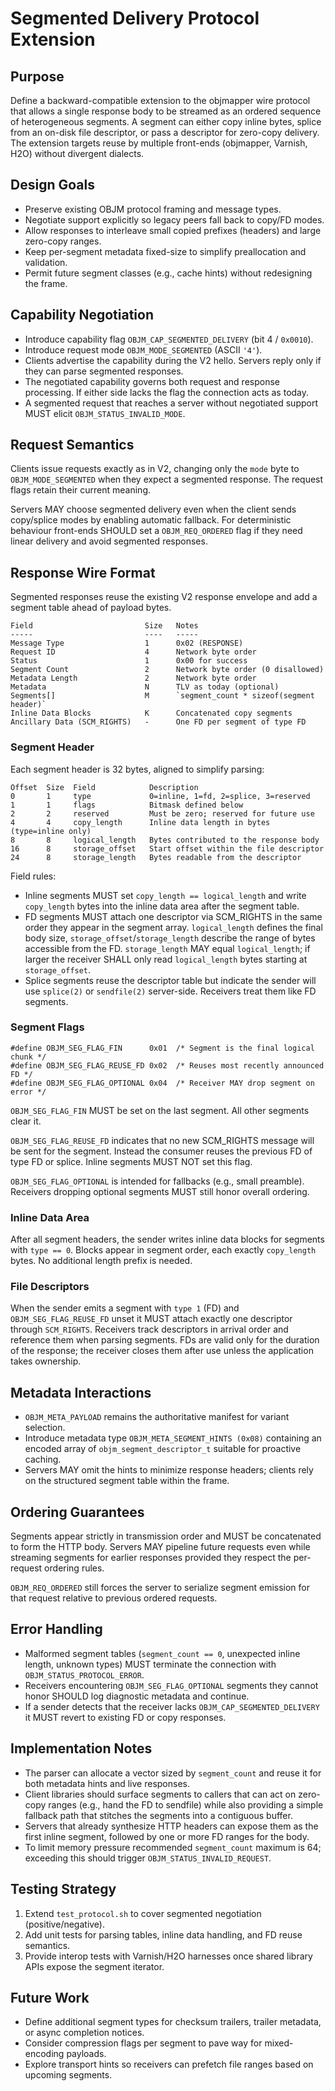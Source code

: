 # Segmented Delivery Protocol Extension

## Purpose

Define a backward-compatible extension to the objmapper wire protocol that allows a single response body to be streamed as an ordered sequence of heterogeneous segments. A segment can either copy inline bytes, splice from an on-disk file descriptor, or pass a descriptor for zero-copy delivery. The extension targets reuse by multiple front-ends (objmapper, Varnish, H2O) without divergent dialects.

## Design Goals

- Preserve existing OBJM protocol framing and message types.
- Negotiate support explicitly so legacy peers fall back to copy/FD modes.
- Allow responses to interleave small copied prefixes (headers) and large zero-copy ranges.
- Keep per-segment metadata fixed-size to simplify preallocation and validation.
- Permit future segment classes (e.g., cache hints) without redesigning the frame.

## Capability Negotiation

- Introduce capability flag `OBJM_CAP_SEGMENTED_DELIVERY` (bit 4 / `0x0010`).
- Introduce request mode `OBJM_MODE_SEGMENTED` (ASCII `'4'`).
- Clients advertise the capability during the V2 hello. Servers reply only if they can parse segmented responses.
- The negotiated capability governs both request and response processing. If either side lacks the flag the connection acts as today.
- A segmented request that reaches a server without negotiated support MUST elicit `OBJM_STATUS_INVALID_MODE`.

## Request Semantics

Clients issue requests exactly as in V2, changing only the `mode` byte to `OBJM_MODE_SEGMENTED` when they expect a segmented response. The request flags retain their current meaning.

Servers MAY choose segmented delivery even when the client sends copy/splice modes by enabling automatic fallback. For deterministic behaviour front-ends SHOULD set a `OBJM_REQ_ORDERED` flag if they need linear delivery and avoid segmented responses.

## Response Wire Format

Segmented responses reuse the existing V2 response envelope and add a segment table ahead of payload bytes.

```
Field                         Size   Notes
-----                         ----   -----
Message Type                  1      0x02 (RESPONSE)
Request ID                    4      Network byte order
Status                        1      0x00 for success
Segment Count                 2      Network byte order (0 disallowed)
Metadata Length               2      Network byte order
Metadata                      N      TLV as today (optional)
Segments[]                    M      `segment_count * sizeof(segment header)`
Inline Data Blocks            K      Concatenated copy segments
Ancillary Data (SCM_RIGHTS)   -      One FD per segment of type FD
```

### Segment Header

Each segment header is 32 bytes, aligned to simplify parsing:

```
Offset  Size  Field            Description
0       1     type             0=inline, 1=fd, 2=splice, 3=reserved
1       1     flags            Bitmask defined below
2       2     reserved         Must be zero; reserved for future use
4       4     copy_length      Inline data length in bytes (type=inline only)
8       8     logical_length   Bytes contributed to the response body
16      8     storage_offset   Start offset within the file descriptor
24      8     storage_length   Bytes readable from the descriptor
```

Field rules:
- Inline segments MUST set `copy_length == logical_length` and write `copy_length` bytes into the inline data area after the segment table.
- FD segments MUST attach one descriptor via SCM_RIGHTS in the same order they appear in the segment array. `logical_length` defines the final body size, `storage_offset`/`storage_length` describe the range of bytes accessible from the FD. `storage_length` MAY equal `logical_length`; if larger the receiver SHALL only read `logical_length` bytes starting at `storage_offset`.
- Splice segments reuse the descriptor table but indicate the sender will use `splice(2)` or `sendfile(2)` server-side. Receivers treat them like FD segments.

### Segment Flags

```
#define OBJM_SEG_FLAG_FIN      0x01  /* Segment is the final logical chunk */
#define OBJM_SEG_FLAG_REUSE_FD 0x02  /* Reuses most recently announced FD */
#define OBJM_SEG_FLAG_OPTIONAL 0x04  /* Receiver MAY drop segment on error */
```

`OBJM_SEG_FLAG_FIN` MUST be set on the last segment. All other segments clear it.

`OBJM_SEG_FLAG_REUSE_FD` indicates that no new SCM_RIGHTS message will be sent for the segment. Instead the consumer reuses the previous FD of type FD or splice. Inline segments MUST NOT set this flag.

`OBJM_SEG_FLAG_OPTIONAL` is intended for fallbacks (e.g., small preamble). Receivers dropping optional segments MUST still honor overall ordering.

### Inline Data Area

After all segment headers, the sender writes inline data blocks for segments with `type == 0`. Blocks appear in segment order, each exactly `copy_length` bytes. No additional length prefix is needed.

### File Descriptors

When the sender emits a segment with `type 1` (FD) and `OBJM_SEG_FLAG_REUSE_FD` unset it MUST attach exactly one descriptor through `SCM_RIGHTS`. Receivers track descriptors in arrival order and reference them when parsing segments. FDs are valid only for the duration of the response; the receiver closes them after use unless the application takes ownership.

## Metadata Interactions

- `OBJM_META_PAYLOAD` remains the authoritative manifest for variant selection.
- Introduce metadata type `OBJM_META_SEGMENT_HINTS (0x08)` containing an encoded array of `objm_segment_descriptor_t` suitable for proactive caching.
- Servers MAY omit the hints to minimize response headers; clients rely on the structured segment table within the frame.

## Ordering Guarantees

Segments appear strictly in transmission order and MUST be concatenated to form the HTTP body. Servers MAY pipeline future requests even while streaming segments for earlier responses provided they respect the per-request ordering rules.

`OBJM_REQ_ORDERED` still forces the server to serialize segment emission for that request relative to previous ordered requests.

## Error Handling

- Malformed segment tables (`segment_count == 0`, unexpected inline length, unknown types) MUST terminate the connection with `OBJM_STATUS_PROTOCOL_ERROR`.
- Receivers encountering `OBJM_SEG_FLAG_OPTIONAL` segments they cannot honor SHOULD log diagnostic metadata and continue.
- If a sender detects that the receiver lacks `OBJM_CAP_SEGMENTED_DELIVERY` it MUST revert to existing FD or copy responses.

## Implementation Notes

- The parser can allocate a vector sized by `segment_count` and reuse it for both metadata hints and live responses.
- Client libraries should surface segments to callers that can act on zero-copy ranges (e.g., hand the FD to sendfile) while also providing a simple fallback path that stitches the segments into a contiguous buffer.
- Servers that already synthesize HTTP headers can expose them as the first inline segment, followed by one or more FD ranges for the body.
- To limit memory pressure recommended `segment_count` maximum is 64; exceeding this should trigger `OBJM_STATUS_INVALID_REQUEST`.

## Testing Strategy

1. Extend `test_protocol.sh` to cover segmented negotiation (positive/negative).
2. Add unit tests for parsing tables, inline data handling, and FD reuse semantics.
3. Provide interop tests with Varnish/H2O harnesses once shared library APIs expose the segment iterator.

## Future Work

- Define additional segment types for checksum trailers, trailer metadata, or async completion notices.
- Consider compression flags per segment to pave way for mixed-encoding payloads.
- Explore transport hints so receivers can prefetch file ranges based on upcoming segments.
